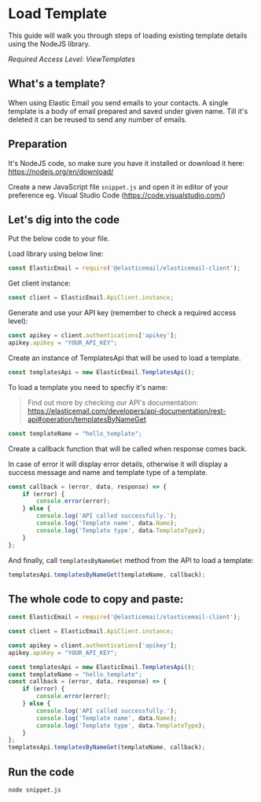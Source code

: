 # Load Template

This guide will walk you through steps of loading existing template details using the NodeJS library. 

*Required Access Level: ViewTemplates*

## What's a template?
When using Elastic Email you send emails to your contacts. A single template is a body of  email prepared and saved under given name. Till it's deleted it can be reused to send any number of emails.

## Preparation
It's NodeJS code, so make sure you have it installed or download it here: https://nodejs.org/en/download/

Create a new JavaScript file `snippet.js` and open it in editor of your preference eg. Visual Studio Code (https://code.visualstudio.com/)

## Let's dig into the code

Put the below code to your file.

Load library using below line:

```javascript
const ElasticEmail = require('@elasticemail/elasticemail-client');
```

Get client instance:

```javascript
const client = ElasticEmail.ApiClient.instance;
```

Generate and use your API key (remember to check a required access level): 

```javascript
const apikey = client.authentications['apikey'];
apikey.apiKey = "YOUR_API_KEY";
```

Create an instance of TemplatesApi that will be used to load a template.

```javascript
const templatesApi = new ElasticEmail.TemplatesApi();
```

To load a template you need to specfiy it's name:

> Find out more by checking our API's documentation: https://elasticemail.com/developers/api-documentation/rest-api#operation/templatesByNameGet

```javascript
const templateName = "hello_template";
```

Create a callback function that will be called when response comes back.

In case of error it will display error details, otherwise it will display a success message and name and template type of a template.

```javascript
const callback = (error, data, response) => {
    if (error) {
        console.error(error);
    } else {
        console.log('API called successfully.');
        console.log('Template name', data.Name);
        console.log('Template type', data.TemplateType);
    }
};
```

And finally, call `templatesByNameGet` method from the API to load a template: 

```javascript
templatesApi.templatesByNameGet(templateName, callback);
```


## The whole code to copy and paste:

```javascript
const ElasticEmail = require('@elasticemail/elasticemail-client');

const client = ElasticEmail.ApiClient.instance;

const apikey = client.authentications['apikey'];
apikey.apiKey = "YOUR_API_KEY";

const templatesApi = new ElasticEmail.TemplatesApi();
const templateName = "hello_template";
const callback = (error, data, response) => {
    if (error) {
        console.error(error);
    } else {
        console.log('API called successfully.');
        console.log('Template name', data.Name);
        console.log('Template type', data.TemplateType);
    }
};
templatesApi.templatesByNameGet(templateName, callback);
```

## Run the code
```
node snippet.js
```
